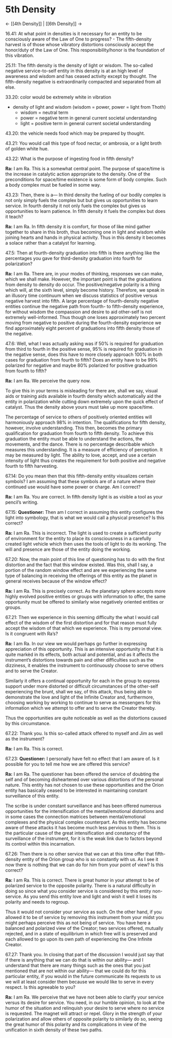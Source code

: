 # 5th Density
<- [[4th Density]] | [[6th Density]] ->

16.41: At what point in densities is it necessary for an entity to be consciously aware of the Law of One to progress? - The fifth-density harvest is of those whose vibratory distortions consciously accept the honor/duty of the Law of One. This responsibility/honor is the foundation of this vibration.

25.11: The fifth density is the density of light or wisdom. The so-called negative service-to-self entity in this density is at an high level of awareness and wisdom and has ceased activity except by thought. The fifth-density negative is extraordinarily compacted and separated from all else.

33.20: color would be extremely white in vibration

- density of light and wisdom (wisdom = power, power = light from Thoth)
	- wisdom = neutral term
	- power = negative term in general current societal understanding
	- light = positive term in general current societal understanding

43.20: the vehicle needs food which may be prepared by thought.

43.21: You would call this type of food nectar, or ambrosia, or a light broth of golden white hue.

43.22: What is the purpose of ingesting food in fifth density?

**Ra:** I am Ra. This is a somewhat central point. The purpose of space/time is the increase in catalytic action appropriate to the density. One of the preconditions for space/time existence is some form of body complex. Such a body complex must be fueled in some way.

43.23: Then, there is a— In third density the fueling of our bodily complex is not only simply fuels the complex but but gives us opportunities to learn service. In fourth density it not only fuels the complex but gives us opportunities to learn patience. In fifth density it fuels the complex but does it teach?

**Ra:** I am Ra. In fifth density it is comfort, for those of like mind gather together to share in this broth, thus becoming one in light and wisdom while joining hearts and hands in physical activity. Thus in this density it becomes a solace rather than a catalyst for learning.

47.5: Then at fourth-density graduation into fifth is there anything like the percentages you gave for third-density graduation into fourth for polarization?

**Ra:** I am Ra. There are, in your modes of thinking, responses we can make, which we shall make. However, the important point is that the graduations from density to density do occur. The positive/negative polarity is a thing which will, at the sixth level, simply become history. Therefore, we speak in an illusory time continuum when we discuss statistics of positive versus negative harvest into fifth. A large percentage of fourth-density negative entities continue the negative path from fourth- to fifth-density experience, for without wisdom the compassion and desire to aid other-self is not extremely well-informed. Thus though one loses approximately two percent moving from negative to positive during the fourth-density experience we find approximately eight percent of graduations into fifth density those of the negative.

47.6: Well, what I was actually asking was if 50% is required for graduation from third to fourth in the positive sense, 95% is required for graduation in the negative sense, does this have to more closely approach 100% in both cases for graduation from fourth to fifth? Does an entity have to be 99% polarized for negative and maybe 80% polarized for positive graduation from fourth to fifth?

**Ra:** I am Ra. We perceive the query now.  
  
To give this in your terms is misleading for there are, shall we say, visual aids or training aids available in fourth density which automatically aid the entity in polarization while cutting down extremely upon the quick effect of catalyst. Thus the density above yours must take up more space/time.  
  
The percentage of service to others of positively oriented entities will harmoniously approach 98% in intention. The qualifications for fifth density, however, involve understanding. This then, becomes the primary qualification for graduation from fourth to fifth density. To achieve this graduation the entity must be able to understand the actions, the movements, and the dance. There is no percentage describable which measures this understanding. It is a measure of efficiency of perception. It may be measured by light. The ability to love, accept, and use a certain intensity of light thus creates the requirement for both positive and negative fourth to fifth harvesting.

67.14: Do you mean then that this fifth-density entity visualizes certain symbols? I am assuming that these symbols are of a nature where their continued use would have some power or charge. Am I correct?

**Ra:** I am Ra. You are correct. In fifth density light is as visible a tool as your pencil’s writing.

67.15: **Questioner:** Then am I correct in assuming this entity configures the light into symbology, that is what we would call a physical presence? Is this correct?

**Ra:** I am Ra. This is incorrect. The light is used to create a sufficient purity of environment for the entity to place its consciousness in a carefully created light vehicle which then uses the tools of light to do its working. The will and presence are those of the entity doing the working.

67.20: Now, the main point of this line of questioning has to do with the first distortion and the fact that this window existed. Was this, shall I say, a portion of the random window effect and are we experiencing the same type of balancing in receiving the offerings of this entity as the planet in general receives because of the window effect?

**Ra:** I am Ra. This is precisely correct. As the planetary sphere accepts more highly evolved positive entities or groups with information to offer, the same opportunity must be offered to similarly wise negatively oriented entities or groups.

67.21: Then we experience in this seeming difficulty the what I would call effect of the wisdom of the first distortion and for that reason must fully accept the wisdom of that which we experience. This is my personal view. Is it congruent with Ra’s?

**Ra:** I am Ra. In our view we would perhaps go further in expressing appreciation of this opportunity. This is an intensive opportunity in that it is quite markèd in its effects, both actual and potential, and as it affects the instrument’s distortions towards pain and other difficulties such as the dizziness, it enables the instrument to continuously choose to serve others and to serve the Creator.  
  
Similarly it offers a continual opportunity for each in the group to express support under more distorted or difficult circumstances of the other-self experiencing the brunt, shall we say, of this attack, thus being able to demonstrate the love and light of the Infinite Creator and, furthermore, choosing working by working to continue to serve as messengers for this information which we attempt to offer and to serve the Creator thereby.  
  
Thus the opportunities are quite noticeable as well as the distortions caused by this circumstance.

67.22: Thank you. Is this so-called attack offered to myself and Jim as well as the instrument?

**Ra:** I am Ra. This is correct.

67.23: **Questioner:** I personally have felt no effect that I am aware of. Is it possible for you to tell me how we are offered this service?

**Ra:** I am Ra. The questioner has been offered the service of doubting the self and of becoming disheartened over various distortions of the personal nature. This entity has not chosen to use these opportunities and the Orion entity has basically ceased to be interested in maintaining constant surveillance of this entity.  
  
The scribe is under constant surveillance and has been offered numerous opportunities for the intensification of the mental/emotional distortions and in some cases the connection matrices between mental/emotional complexes and the physical complex counterpart. As this entity has become aware of these attacks it has become much less pervious to them. This is the particular cause of the great intensification and constancy of the surveillance of the instrument, for it is the weak link due to factors beyond its control within this incarnation.

67.26: Then there is no other service that we can at this time offer that fifth-density entity of the Orion group who is so constantly with us. As I see it now there is nothing that we can do for him from your point of view? Is this correct?

**Ra:** I am Ra. This is correct. There is great humor in your attempt to be of polarized service to the opposite polarity. There is a natural difficulty in doing so since what you consider service is considered by this entity non-service. As you send this entity love and light and wish it well it loses its polarity and needs to regroup.  
  
Thus it would not consider your service as such. On the other hand, if you allowed it to be of service by removing this instrument from your midst you might perhaps perceive this as not being of service. You have here a balanced and polarized view of the Creator; two services offered, mutually rejected, and in a state of equilibrium in which free will is preserved and each allowed to go upon its own path of experiencing the One Infinite Creator.

67.27: Thank you. In closing that part of the discussion I would just say that if there is anything that we can do that is within our ability— and I understand that there are many things such as the ones that you just mentioned that are not within our ability— that we could do for this particular entity, if you would in the future communicate its requests to us we will at least consider them because we would like to serve in every respect. Is this agreeable to you?

**Ra:** I am Ra. We perceive that we have not been able to clarify your service versus its desire for service. You need, in our humble opinion, to look at the humor of the situation and relinquish your desire to serve where no service is requested. The magnet will attract or repel. Glory in the strength of your polarization and allow others of opposite polarity to similarly do so, seeing the great humor of this polarity and its complications in view of the unification in sixth density of these two paths.


